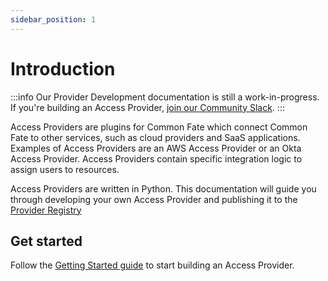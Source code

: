 ```yaml
---
sidebar_position: 1
---
```


# Introduction

:::info
Our Provider Development documentation is still a work-in-progress. If you're building an Access Provider, [join our Community Slack](https://join.slack.com/t/commonfatecommunity/shared_invite/zt-q4m96ypu-_gYlRWD3k5rIsaSsqP7QMg).
:::

Access Providers are plugins for Common Fate which connect Common Fate to other services, such as cloud providers and SaaS applications. Examples of Access Providers are an AWS Access Provider or an Okta Access Provider. Access Providers contain specific integration logic to assign users to resources.

Access Providers are written in Python. This documentation will guide you through developing your own Access Provider and publishing it to the [Provider Registry](https://registry.commonfate.io)

## Get started

Follow the [Getting Started guide](/provider-development/getting-started) to start building an Access Provider.

